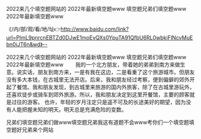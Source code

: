 2022来几个填空题网站的
2022年最新填空题www
填空题兄弟们填空题www
2022年最新填空题www


《/内/部/观/看/地/址👉http://www.baidu.com/link?url=PImL9pnrcnEBTZd0DJwE1moEyQXs0YpuTA91QfbU6RL0wbkiFlNcvMuEbn0iJT6n&wd》--

2022来几个填空题网站的
2022年最新填空题www
填空题兄弟们填空题www
2022年最新填空题www
　　我的一个北方朋友，带着她的弟弟到南方来做生意。说实话，朋友到南方来，一是有我在这边，二是看重了这个旅游城市。但朋友没有多大本钱，在古城里无法开店。后来，我和朋友经过考察，便到偏僻的郊外开起了餐馆。我和朋友发现，到古城里来旅游的国内外旅客，除了在古城里游玩外，还喜欢徒步或骑车到郊外旅游。所以，我和朋友决定到这里开餐馆，主要的顾客就是过往的游客。
也许，年轻的岁月注定只是遥不可及的长途美好的期望，因为没有人能把握未知的明天。明天总是充满危险的变数。





兄弟们填空题兄弟们做www填空题兄弟我这有道题不会www考你们一个填空题填空题好兄弟来个网站
